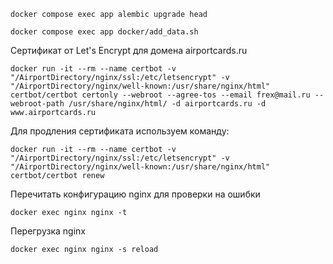 ```
docker compose exec app alembic upgrade head
```

```
docker compose exec app docker/add_data.sh
```

Сертификат от Let's Encrypt для домена airportcards.ru 
```
docker run -it --rm --name certbot -v "/AirportDirectory/nginx/ssl:/etc/letsencrypt" -v "/AirportDirectory/nginx/well-known:/usr/share/nginx/html" certbot/certbot certonly --webroot --agree-tos --email frex@mail.ru --webroot-path /usr/share/nginx/html/ -d airportcards.ru -d www.airportcards.ru
```

Для продления сертификата используем команду:
```
docker run -it --rm --name certbot -v "/AirportDirectory/nginx/ssl:/etc/letsencrypt" -v "/AirportDirectory/nginx/well-known:/usr/share/nginx/html" certbot/certbot renew
```

Перечитать конфигурацию nginx для проверки на ошибки
```
docker exec nginx nginx -t
```

Перегрузка nginx
```
docker exec nginx nginx -s reload
```